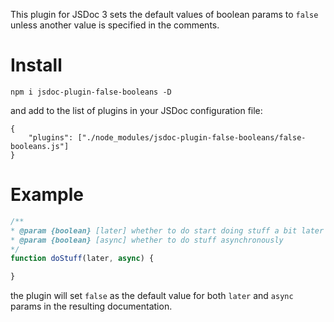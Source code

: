 This plugin for JSDoc 3 sets the default values of boolean params to `false` unless another value is specified in the comments.

# Install
```
npm i jsdoc-plugin-false-booleans -D
```
and add to the list of plugins in your JSDoc configuration file:
```
{
    "plugins": ["./node_modules/jsdoc-plugin-false-booleans/false-booleans.js"]
}
```
# Example
```javascript
/**
* @param {boolean} [later] whether to do start doing stuff a bit later
* @param {boolean} [async] whether to do stuff asynchronously
*/
function doStuff(later, async) {

}
```
the plugin will set `false` as the default value for both `later` and `async` params in the resulting documentation.
